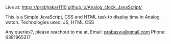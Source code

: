 Live at: https://prabhakar1110.github.io/Analog_clock_JavaScript/

This is a Simple JavaScript, CSS and HTML task to display time in Analog watch.
Technologies used: JS, HTML CSS

Any queries?, please reachout to me at, 
Email: prabasvu@gmail.com
Phone: 6381965217
